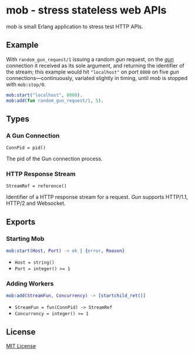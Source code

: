 # mob - stress stateless web APIs

*mob* is small Erlang application to stress test HTTP APIs.

## Example

With `random_gun_request/1` issuing a random *gun* request, on the [*gun*](https://github.com/ninenines/gun) connection it received as its sole argument, and returning the identifier of the stream; this example would hit `"localhost"` on port `8000` on five *gun* connections—continuously, variated slightly in timing, until *mob* is stopped with `mob:stop/0`.

```erlang
mob:start("localhost", 8000).
mob:add(fun random_gun_request/1, 5).
```

## Types

### A Gun Connection

`ConnPid = pid()` 

The pid of the Gun connection process.

### HTTP Response Stream

`StreamRef = reference()` 

Identifier of a HTTP response stream for a request. *Gun* supports HTTP/1.1, HTTP/2 and Websocket.

## Exports

### Starting Mob

```erlang
mob:start(Host, Port) -> ok | {error, Reason}
```
- `Host = string()`
- `Port = integer() >= 1`

### Adding Workers

```erlang
mob:add(StreamFun, Concurrency) -> [startchild_ret()]
```
- `StreamFun = fun(ConnPid) -> StreamRef`
- `Concurrency = integer() >= 1`

## License

[MIT License](https://raw.github.com/michaelnisi/mob/master/LICENSE)

